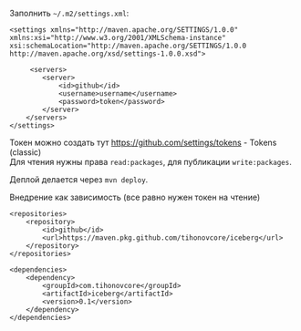 Заполнить `~/.m2/settings.xml`:
    
    <settings xmlns="http://maven.apache.org/SETTINGS/1.0.0"
    xmlns:xsi="http://www.w3.org/2001/XMLSchema-instance"
    xsi:schemaLocation="http://maven.apache.org/SETTINGS/1.0.0
    http://maven.apache.org/xsd/settings-1.0.0.xsd">
       
         <servers>
            <server>
                <id>github</id>
                <username>username</username>
                <password>token</password>
            </server>
        </servers>
    </settings>
Токен можно создать тут https://github.com/settings/tokens - Tokens (classic) <br>
Для чтения нужны права `read:packages`, для публикации `write:packages`.

Деплой делается через `mvn deploy`.

Внедрение как зависимость (все равно нужен токен на чтение)

    <repositories>
        <repository>
            <id>github</id>
            <url>https://maven.pkg.github.com/tihonovcore/iceberg</url>
        </repository>
    </repositories>

    <dependencies>
        <dependency>
            <groupId>com.tihonovcore</groupId>
            <artifactId>iceberg</artifactId>
            <version>0.1</version>
        </dependency>
    </dependencies>